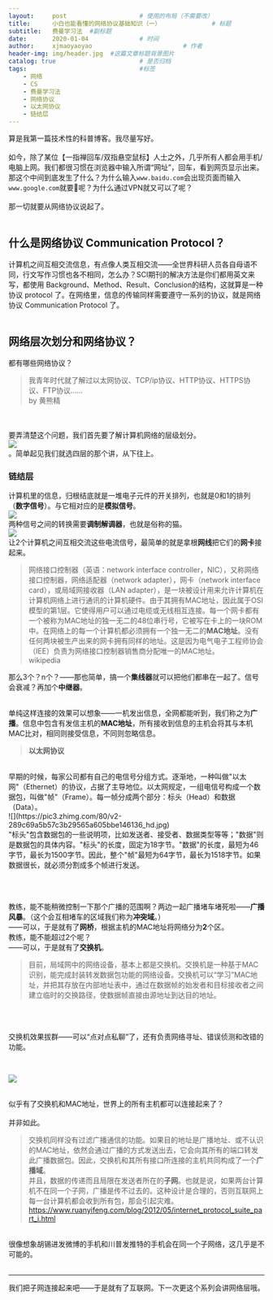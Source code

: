 ```yaml
---
layout:     post   				    # 使用的布局（不需要改）
title:      小白也能看懂的网络协议基础知识（一） 				# 标题 
subtitle:   费曼学习法  #副标题
date:       2020-01-04 				# 时间
author:     xjmaoyaoyao 						# 作者
header-img: img/header.jpg 	#这篇文章标题背景图片
catalog: true 						# 是否归档
tags:								#标签
    - 网络
    - CS
    - 费曼学习法
    - 网络协议
    - 以太网协议
    - 链结层
---
```


算是我第一篇技术性的科普博客。我尽量写好。
<br><br>
如今，除了某位【一指禅回车/双指悬空鼠标】人士之外，几乎所有人都会用手机/电脑上网。我们都很习惯在浏览器中输入所谓“网址”，回车，看到网页显示出来。那这个中间到底发生了什么？为什么输入`www.baidu.com`会出现页面而输入`www.google.com`就要🤫呢？为什么通过VPN就又可以了呢？
<br><br>
那一切就要从网络协议说起了。
<br><br>

## 什么是网络协议 Communication Protocol？
计算机之间互相交流信息，有点像人类互相交流——全世界科研人员各自母语不同，行文写作习惯也各不相同，怎么办？SCI期刊的解决方法是你们都用英文来写，都使用 Background、Method、Result、Conclusion的结构，这就算是一种协议 protocol 了。在网络里，信息的传输同样需要遵守一系列的协议，就是网络协议 Communication Protocol 了。
<br><br>

## 网络层次划分和网络协议？
都有哪些网络协议？<br>

> 我青年时代就了解过以太网协议、TCP/ip协议、HTTP协议、HTTPS协议、FTP协议……
> <br>by 黄熊精


<br><br>
要弄清楚这个问题，我们首先要了解计算机网络的层级划分。
<br>
![](http://cn.linux.vbird.org/linux_server/0110network_basic_files/osi_tcpip.gif)
<br>
。简单起见我们就选四层的那个讲，从下往上。
<br>

### 链结层
计算机里的信息，归根结底就是一堆电子元件的开关排列，也就是0和1的排列（**数字信号**）。与它相对应的是**模拟信号**。<br>
![](https://pic3.zhimg.com/80/v2-e75fe02523054b16afc0ba44a16f1b2a_hd.jpg)
<br>
两种信号之间的转换需要**调制解调器**，也就是俗称的猫。<br>
![](https://images2017.cnblogs.com/blog/999804/201709/999804-20170928153517544-1952982953.png)
<br>让2个计算机之间互相交流这些电流信号，最简单的就是拿根**网线**把它们的**网卡**接起来。<br>

> 网络接口控制器（英语：network interface controller，NIC），又称网络接口控制器，网络适配器（network adapter），网卡（network interface card），或局域网接收器（LAN adapter），是一块被设计用来允许计算机在计算机网络上进行通讯的计算机硬件。由于其拥有MAC地址，因此属于OSI模型的第1层。它使得用户可以通过电缆或无线相互连接。每一个网卡都有一个被称为MAC地址的独一无二的48位串行号，它被写在卡上的一块ROM中。在网络上的每一个计算机都必须拥有一个独一无二的**MAC地址**。没有任何两块被生产出来的网卡拥有同样的地址。这是因为电气电子工程师协会（IEE）负责为网络接口控制器销售商分配唯一的MAC地址。<br>
> wikipedia

那么3个？n个？——那也简单，搞一个**集线器**就可以把他们都串在一起了。信号会衰减？再加个**中继器**。 
<br><br>

单纯这样连接的效果可以想象——一机发出信息，全网都能听到，我们称之为**广播**。信息中包含有发信主机的**MAC地址**，所有接收到信息的主机会将其与本机MAC比对，相同则接受信息，不同则忽略信息。

> **以太网协议**
 <br>
早期的时候，每家公司都有自己的电信号分组方式。逐渐地，一种叫做"以太网"（Ethernet）的协议，占据了主导地位。以太网规定，一组电信号构成一个数据包，叫做"帧"（Frame）。每一帧分成两个部分：标头（Head）和数据（Data）。
<br>
![](https://pic3.zhimg.com/80/v2-289c69a5b57c3b29565a605bbe146136_hd.jpg)
<br>
"标头"包含数据包的一些说明项，比如发送者、接受者、数据类型等等；"数据"则是数据包的具体内容。"标头"的长度，固定为18字节。"数据"的长度，最短为46字节，最长为1500字节。因此，整个"帧"最短为64字节，最长为1518字节。如果数据很长，就必须分割成多个帧进行发送。

<br><br>
       
教练，能不能稍微控制一下那个广播的范围啊？两边一起广播堵车堵死啦——**广播风暴**。（这个会互相堵车的区域我们称为**冲突域**。）
<br>
——可以，于是就有了**网桥**，根据主机的MAC地址将网络分为**2**个区。
<br>
教练，能不能超过2个呢？
<br>
——可以，于是就有了**交换机**。
<br>
> 目前，局域网中的网络设备，基本上都是交换机。交换机是一种基于MAC识别，能完成封装转发数据包功能的网络设备。交换机可以“学习”MAC地址，并把其存放在内部地址表中，通过在数据帧的始发者和目标接收者之间建立临时的交换路径，使数据帧直接由源地址到达目的地址。
<br>
<https://blog.51cto.com/stlzy/80419>
<br>

交换机效果拔群——可以“点对点私聊”了，还有负责网络寻址、错误侦测和改错的功能。

<br>

![](http://jinpeople.com/uploads/ueditor/20190731/bea8bbc086c4add8891369f9897f4ff2.jpg)
<br><br>


 
似乎有了交换机和MAC地址，世界上的所有主机都可以连接起来了？<br><br>
并非如此。
<br>
>  交换机同样没有过滤广播通信的功能。如果目的地址是广播地址、或不认识的MAC地址，依然会通过广播的方式发送出去，它会向其所有的端口转发此广播数据包。因此，交换机和其所有接口所连接的主机共同构成了一个**广播域**。
<br>并且，数据的传递而且局限在发送者所在的**子网**。也就是说，如果两台计算机不在同一个子网，广播是传不过去的。这种设计是合理的，否则互联网上每一台计算机都会收到所有包，那会引起灾难。
<br><https://www.ruanyifeng.com/blog/2012/05/internet_protocol_suite_part_i.html><br>

<br>
很像想象胡锡进发微博的手机和川普发推特的手机会在同一个子网络，这几乎是不可能的。
<br><br>

***

我们把子网连接起来吧——于是就有了互联网。下一次更这个系列会讲网络层哦。